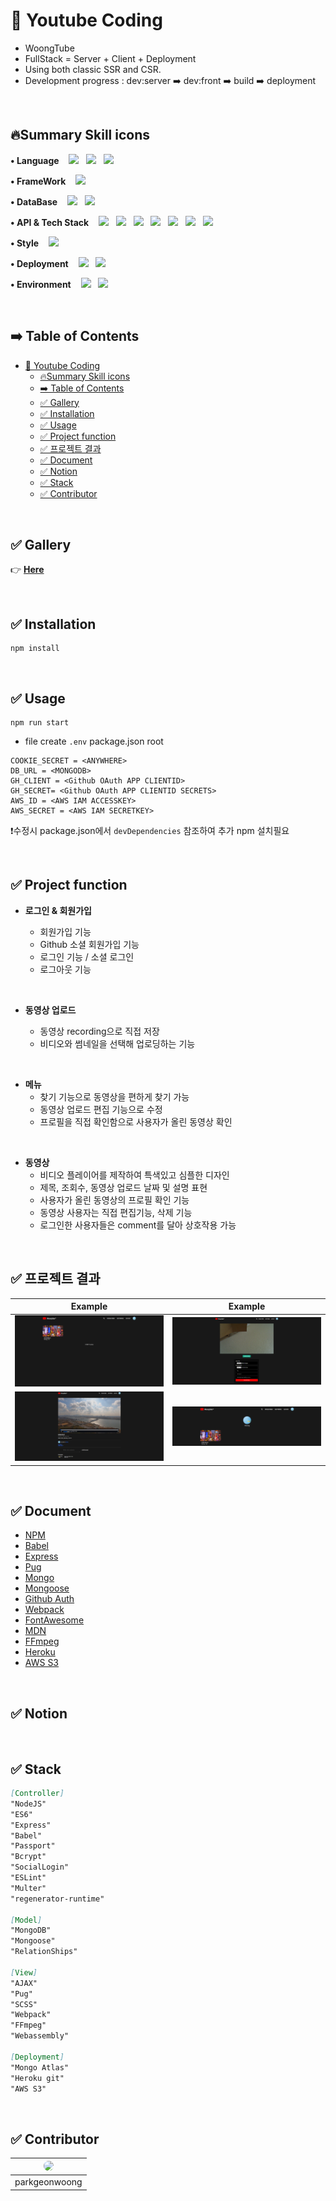 # 📌 Youtube Coding

- WoongTube
- FullStack = Server + Client + Deployment
- Using both classic SSR and CSR.
- Development progress : dev:server ➡️ dev:front ➡️ build ➡️ deployment

<br/>

## 🔥Summary Skill icons

<p>
<strong>• Language</strong>&nbsp&nbsp&nbsp
<img src="https://img.shields.io/badge/Node.js-339933?style&logo=Node.js&logoColor=white"/></a> &nbsp
<img src="https://img.shields.io/badge/JavaScript-F7DF1E?style&logo=JavaScript&logoColor=white"/></a> &nbsp
<img src="http://img.shields.io/badge/Pug-A86454?style&logo=Pug&logoColor=white"/></a> &nbsp
</p>
<p> 
<strong>• FrameWork</strong>&nbsp&nbsp&nbsp
<img src="http://img.shields.io/badge/Express.js-000000?style&logo=Express&logoColor=white"/></a> &nbsp
</p>
<p> 
<strong>• DataBase</strong>&nbsp&nbsp&nbsp
<img src="http://img.shields.io/badge/MongoDB-47A248?style&logo=MongoDB&logoColor=white"/></a> &nbsp
<img src="http://img.shields.io/badge/Amazon AWS-232F3E?style&logo=Amazon AWS&logoColor=white"/></a> &nbsp
</p>
<p>
<strong>• API & Tech Stack</strong>&nbsp&nbsp&nbsp
<img src="http://img.shields.io/badge/npm-CB3837?style&logo=npm&logoColor=white"/></a> &nbsp
<img src="http://img.shields.io/badge/Nodemon-76D04B?style&logo=Nodemon&logoColor=white"/></a> &nbsp
<img src="http://img.shields.io/badge/Babel-F9DC3E?style&logo=Babel&logoColor=white"/></a> &nbsp
<img src="http://img.shields.io/badge/Webpack-8DD6F9?style&logo=Webpack&logoColor=white"/></a> &nbsp
<img src="http://img.shields.io/badge/FFmpeg-007808?style&logo=FFmpeg&logoColor=white"/></a> &nbsp
<img src="http://img.shields.io/badge/Bcrypt-512BD4?style&logo&logoColor=white"/></a> &nbsp
<img src="http://img.shields.io/badge/mongoose-981E32?style&logo&logoColor=white"/></a> &nbsp
</p>
<p>
<strong>• Style</strong>&nbsp&nbsp&nbsp
<img src="http://img.shields.io/badge/Sass-CC6699?style&logo=Sass&logoColor=white"/></a> &nbsp
</p>
<p>
<strong>• Deployment</strong>&nbsp&nbsp&nbsp
<img src="http://img.shields.io/badge/Heroku-430098?style&logo=Heroku&logoColor=white"/></a> &nbsp
<img src="http://img.shields.io/badge/GitHub-181717?style&logo=GitHub&logoColor=white"/></a> &nbsp
</p>
<p>
<strong>• Environment</strong>&nbsp&nbsp&nbsp
<img src="http://img.shields.io/badge/Visual Studio Code-007ACC?style&logo=Visual Studio Code&logoColor=white"/></a> &nbsp
<img src="http://img.shields.io/badge/Git-F05032?styl&logo=Git&logoColor=white"/></a> &nbsp
</p>
<br />

## ➡️ Table of Contents

- [📌 Youtube Coding](#-youtube-coding)
  - [🔥Summary Skill icons](#summary-skill-icons)
  - [➡️ Table of Contents](#️-table-of-contents)
  - [✅ Gallery](#-gallery)
  - [✅ Installation](#-installation)
  - [✅ Usage](#-usage)
  - [✅ Project function](#-project-function)
  - [✅ 프로젝트 결과](#-프로젝트-결과)
  - [✅ Document](#-document)
  - [✅ Notion](#-notion)
  - [✅ Stack](#-stack)
  - [✅ Contributor](#-contributor)

<br/>

## ✅ Gallery

👉 **[Here](https://woongtube.herokuapp.com/)**

<br/>

## ✅ Installation

```shell
npm install
```

<br/>

## ✅ Usage

```shell
npm run start
```

- file create `.env` package.json root

```
COOKIE_SECRET = <ANYWHERE>
DB_URL = <MONGODB>
GH_CLIENT = <Github OAuth APP CLIENTID>
GH_SECRET= <Github OAuth APP CLIENTID SECRETS>
AWS_ID = <AWS IAM ACCESSKEY>
AWS_SECRET = <AWS IAM SECRETKEY>
```

❗수정시 package.json에서 `devDependencies` 참조하여 추가 npm 설치필요

<br/>

## ✅ Project function

- **로그인 & 회원가입**

  - 회원가입 기능
  - Github 소셜 회원가입 기능
  - 로그인 기능 / 소셜 로그인
  - 로그아웃 기능

<br>

- **동영상 업로드**

  - 동영상 recording으로 직접 저장
  - 비디오와 썸네일을 선택해 업로딩하는 기능

<br>

- **메뉴**
  - 찾기 기능으로 동영상을 편하게 찾기 가능
  - 동영상 업로드 편집 기능으로 수정
  - 프로필을 직접 확인함으로 사용자가 올린 동영상 확인

<br>

- **동영상**
  - 비디오 플레이어를 제작하여 특색있고 심플한 디자인
  - 제목, 조회수, 동영상 업로드 날짜 및 설명 표현
  - 사용자가 올린 동영상의 프로필 확인 기능
  - 동영상 사용자는 직접 편집기능, 삭제 기능
  - 로그인한 사용자들은 comment를 달아 상호작용 가능

<br>

## ✅ 프로젝트 결과

| Example                            |              Example               |
| ---------------------------------- | :--------------------------------: |
| <img src="./img/1.png" width=auto> | <img src="./img/2.png" width=auto> |
| <img src="./img/3.png" width=auto> | <img src="./img/4.png" width=auto> |

<br>

## ✅ Document

- [NPM](https://www.npmjs.com/)
- [Babel](https://babeljs.io/docs/en/)
- [Express](https://expressjs.com/ko/4x/api.html#res.send)
- [Pug](https://pugjs.org/api/getting-started.html)
- [Mongo](https://docs.mongodb.com/manual/tutorial/query-documents/)
- [Mongoose](https://mongoosejs.com/docs/queries.html)
- [Github Auth](https://docs.github.com/en/developers/apps/building-oauth-apps/authorizing-oauth-apps)
- [Webpack](https://webpack.js.org/concepts/)
- [FontAwesome](https://cdnjs.com/libraries/font-awesome)
- [MDN](https://developer.mozilla.org/ko/docs/Web/API/HTMLMediaElement)
- [FFmpeg](https://github.com/ffmpegwasm/ffmpeg.wasm)
- [Heroku](https://devcenter.heroku.com/categories/reference)
- [AWS S3](https://docs.aws.amazon.com/s3/?id=docs_gateway)

<br>

## ✅ Notion

<br>

## ✅ Stack

```markdown
[Controller]
"NodeJS"
"ES6"
"Express"
"Babel"
"Passport"
"Bcrypt"
"SocialLogin"
"ESLint"
"Multer"
"regenerator-runtime"

[Model]
"MongoDB"
"Mongoose"
"RelationShips"

[View]
"AJAX"
"Pug"
"SCSS"
"Webpack"
"FFmpeg"
"Webassembly"

[Deployment]
"Mongo Atlas"
"Heroku git"
"AWS S3"
```

<br>

## ✅ Contributor

<!-- <a href="https://github.com/parkgeonwoong"><img src = "https://avatars.githubusercontent.com/u/65653053?s=96&v=4" width="80" style="max-width: 100%; border-radius:50%;"></a> -->

| <a href="https://github.com/parkgeonwoong"><img src = "https://avatars.githubusercontent.com/u/65653053?s=96&v=4" width="80" style="max-width: 100%; border-radius:50%;"></a> |
| ----------------------------------------------------------------------------------------------------------------------------------------------------------------------------- |
| parkgeonwoong                                                                                                                                                                 |
